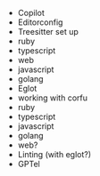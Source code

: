 - Copilot
- Editorconfig
- Treesitter set up
 - ruby
 - typescript
 - web
 - javascript
 - golang
- Eglot
 - working with corfu
 - ruby
 - typescript
 - javascript
 - golang
 - web?
- Linting (with eglot?)
- GPTel
